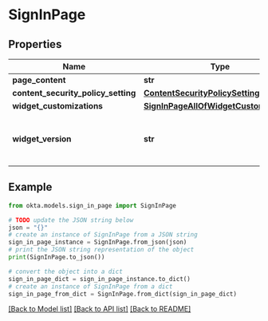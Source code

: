 # SignInPage


## Properties

Name | Type | Description | Notes
------------ | ------------- | ------------- | -------------
**page_content** | **str** |  | [optional] 
**content_security_policy_setting** | [**ContentSecurityPolicySetting**](ContentSecurityPolicySetting.md) |  | [optional] 
**widget_customizations** | [**SignInPageAllOfWidgetCustomizations**](SignInPageAllOfWidgetCustomizations.md) |  | [optional] 
**widget_version** | **str** | The version specified as a [Semantic Version](https://semver.org/). | [optional] 

## Example

```python
from okta.models.sign_in_page import SignInPage

# TODO update the JSON string below
json = "{}"
# create an instance of SignInPage from a JSON string
sign_in_page_instance = SignInPage.from_json(json)
# print the JSON string representation of the object
print(SignInPage.to_json())

# convert the object into a dict
sign_in_page_dict = sign_in_page_instance.to_dict()
# create an instance of SignInPage from a dict
sign_in_page_from_dict = SignInPage.from_dict(sign_in_page_dict)
```
[[Back to Model list]](../README.md#documentation-for-models) [[Back to API list]](../README.md#documentation-for-api-endpoints) [[Back to README]](../README.md)



